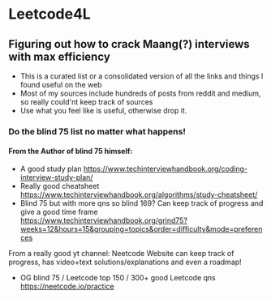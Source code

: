 # Leetcode4L
## Figuring out how to crack Maang(?) interviews with max efficiency
- This is a curated list or a consolidated version of all the links and things I found useful on the web
- Most of my sources include hundreds of posts from reddit and medium, so really could'nt keep track of sources
- Use what you feel like is useful, otherwise drop it.
### Do the blind 75 list no matter what happens!

#### From the Author of blind 75 himself: 
* A good study plan
https://www.techinterviewhandbook.org/coding-interview-study-plan/
* Really good cheatsheet
https://www.techinterviewhandbook.org/algorithms/study-cheatsheet/
* Blind 75 but with more qns so blind 169? Can keep track of progress and give a good time frame
https://www.techinterviewhandbook.org/grind75?weeks=12&hours=15&grouping=topics&order=difficulty&mode=preferences

From a really good yt channel: Neetcode
Website can keep track of progress, has video+text solutions/explanations and even a roadmap!
* OG blind 75 / Leetcode top 150 / 300+ good Leetcode qns
https://neetcode.io/practice


